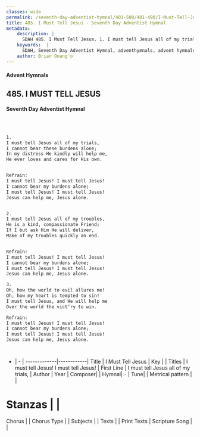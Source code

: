 ```yaml
---
classes: wide
permalink: /seventh-day-adventist-hymnal/401-500/481-490/I-Must-Tell-Jesus/
title: 485. I Must Tell Jesus - Seventh Day Adventist Hymnal
metadata:
    description: |
      SDAH 485. I Must Tell Jesus. 1. I must tell Jesus all of my trials, I cannot bear these burdens alone; In my distress He kindly will help me, He ever loves and cares for His own. 
    keywords:  |
      SDAH, Seventh Day Adventist Hymnal, adventhymnals, advent hymnals, I Must Tell Jesus, I must tell Jesus all of my trials, ,I must tell Jesus! I must tell Jesus!
    author: Brian Onang'o
---
```


#### Advent Hymnals
## 485. I MUST TELL JESUS
#### Seventh Day Adventist Hymnal

```txt



1.
I must tell Jesus all of my trials,
I cannot bear these burdens alone;
In my distress He kindly will help me,
He ever loves and cares for His own.


Refrain:
I must tell Jesus! I must tell Jesus!
I cannot bear my burdens alone;
I must tell Jesus! I must tell Jesus!
Jesus can help me, Jesus alone.


2.
I must tell Jesus all of my troubles,
He is a kind, compassionate Friend;
If I but ask Him He will deliver,
Make of my troubles quickly an end.


Refrain:
I must tell Jesus! I must tell Jesus!
I cannot bear my burdens alone;
I must tell Jesus! I must tell Jesus!
Jesus can help me, Jesus alone.

3.
Oh, how the world to evil allures me!
Oh, how my heart is tempted to sin!
I must tell Jesus, and He will help me
Over the world the vict’ry to win.

Refrain:
I must tell Jesus! I must tell Jesus!
I cannot bear my burdens alone;
I must tell Jesus! I must tell Jesus!
Jesus can help me, Jesus alone.




```

- |   -  |
-------------|------------|
Title | I Must Tell Jesus |
Key |  |
Titles | I must tell Jesus! I must tell Jesus! |
First Line | I must tell Jesus all of my trials, |
Author | 
Year | 
Composer|  |
Hymnal|  - |
Tune|  |
Metrical pattern | |
# Stanzas |  |
Chorus |  |
Chorus Type |  |
Subjects |  |
Texts |  |
Print Texts | 
Scripture Song |  |
  
